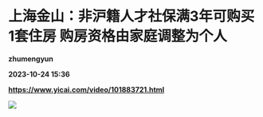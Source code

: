 # 上海金山：非沪籍人才社保满3年可购买1套住房 购房资格由家庭调整为个人
**zhumengyun**

**2023-10-24 15:36**

**https://www.yicai.com/video/101883721.html**

![](http://imgcdn.yicai.com/vms-new/2023/10/27364e3d-a48c-46f1-a77c-7f453a983213_zvF1.jpg)